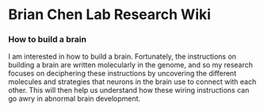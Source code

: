 <!-- TITLE: Home -->
<!-- SUBTITLE: A quick summary of Home -->

# Brian Chen Lab Research Wiki
### How to build a brain

I am interested in how to build a brain. Fortunately, the instructions on building a brain are written molecularly in the genome, and so my research focuses on deciphering these instructions by uncovering the different molecules and strategies that neurons in the brain use to connect with each other. This will then help us understand how these wiring instructions can go awry in abnormal brain development.

